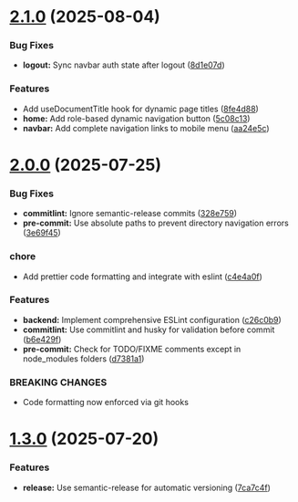 # [2.1.0](https://github.com/ismaeilalrewany/medi-schedule/compare/v2.0.0...v2.1.0) (2025-08-04)

### Bug Fixes

- **logout:** Sync navbar auth state after logout ([8d1e07d](https://github.com/ismaeilalrewany/medi-schedule/commit/8d1e07dbc89f115cbde4f1fa23cf8f5341ec5794))

### Features

- Add useDocumentTitle hook for dynamic page titles ([8fe4d88](https://github.com/ismaeilalrewany/medi-schedule/commit/8fe4d887bc38b2ff47ea84f65746b49daa160175))
- **home:** Add role-based dynamic navigation button ([5c08c13](https://github.com/ismaeilalrewany/medi-schedule/commit/5c08c137b2c9c941df9353ea43074e760b8c4437))
- **navbar:** Add complete navigation links to mobile menu ([aa24e5c](https://github.com/ismaeilalrewany/medi-schedule/commit/aa24e5ccdb1145e9d3464a810f45b346c7c91849))

# [2.0.0](https://github.com/ismaeilalrewany/medi-schedule/compare/v1.3.0...v2.0.0) (2025-07-25)

### Bug Fixes

- **commitlint:** Ignore semantic-release commits ([328e759](https://github.com/ismaeilalrewany/medi-schedule/commit/328e759451c121608d58e6a6a6a00c23052d7f87))
- **pre-commit:** Use absolute paths to prevent directory navigation errors ([3e69f45](https://github.com/ismaeilalrewany/medi-schedule/commit/3e69f453cff4baa8490acc877f3e66c892a39244))

### chore

- Add prettier code formatting and integrate with eslint ([c4e4a0f](https://github.com/ismaeilalrewany/medi-schedule/commit/c4e4a0f4718377b5efd95525e489b8bf427bf0df))

### Features

- **backend:** Implement comprehensive ESLint configuration ([c26c0b9](https://github.com/ismaeilalrewany/medi-schedule/commit/c26c0b9f4f24377de3d26c8485bc6c15021004f4))
- **commitlint:** Use commitlint and husky for validation before commit ([b6e429f](https://github.com/ismaeilalrewany/medi-schedule/commit/b6e429f81155f94e35c07f50914d5a7bd089ab90))
- **pre-commit:** Check for TODO/FIXME comments except in node_modules folders ([d7381a1](https://github.com/ismaeilalrewany/medi-schedule/commit/d7381a1e8974024d592709fef5889e71e1dc42d8))

### BREAKING CHANGES

- Code formatting now enforced via git hooks

# [1.3.0](https://github.com/ismaeilalrewany/medi-schedule/compare/v1.2.0...v1.3.0) (2025-07-20)

### Features

- **release:** Use semantic-release for automatic versioning ([7ca7c4f](https://github.com/ismaeilalrewany/medi-schedule/commit/7ca7c4f676c19138184395cbc0699992cdaa4dd7))
